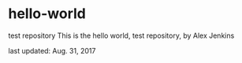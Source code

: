 # hello-world
test repository
This is the hello world, test repository, by Alex Jenkins

last updated:  Aug. 31, 2017
